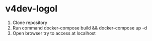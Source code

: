 # v4dev-logol
1. Clone repository
2. Run command docker-compose build && docker-compose up -d
3. Open browser try to access at localhost
